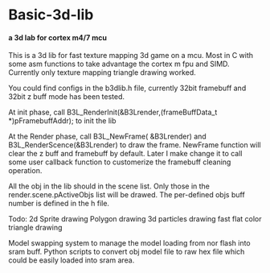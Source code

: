 # Basic-3d-lib
#### a 3d lab for cortex m4/7 mcu
This is a 3d lib for fast texture mapping 3d game on a mcu. Most in C with some asm functions to take advantage the cortex m fpu and SIMD.
Currently only texture mapping triangle drawing worked.

You could find configs in the b3dlib.h file, currently 32bit framebuff and 32bit z buff mode has been tested.

At init phase, call B3L_RenderInit(&B3Lrender,(frameBuffData_t *)pFramebuffAddr); to init the lib

At the Render phase, call B3L_NewFrame( &B3Lrender) and B3L_RenderScence(&B3Lrender) to draw the frame. NewFrame function will clear the z buff and framebuff by default. Later I make change it to call some user callback function to customerize the framebuff cleaning operation.

All the obj in the lib should in the scene list. Only those in the render.scene.pActiveObjs list will be drawed. The per-defined objs buff number is defined in the h file.

Todo:
2d Sprite drawing
Polygon drawing
3d particles drawing
fast flat color triangle drawing

Model swapping system to manage the model loading from nor flash into sram buff.
Python scripts to convert obj model file to raw hex file which could be easily loaded into sram area.
